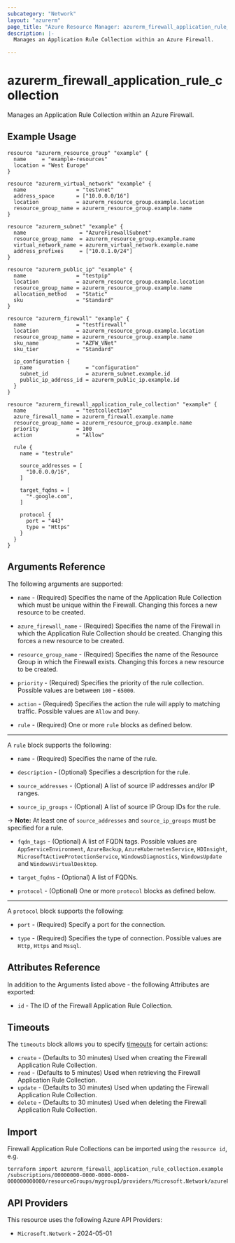 ```yaml
---
subcategory: "Network"
layout: "azurerm"
page_title: "Azure Resource Manager: azurerm_firewall_application_rule_collection"
description: |-
  Manages an Application Rule Collection within an Azure Firewall.

---
```


# azurerm_firewall_application_rule_collection

Manages an Application Rule Collection within an Azure Firewall.

## Example Usage

```hcl
resource "azurerm_resource_group" "example" {
  name     = "example-resources"
  location = "West Europe"
}

resource "azurerm_virtual_network" "example" {
  name                = "testvnet"
  address_space       = ["10.0.0.0/16"]
  location            = azurerm_resource_group.example.location
  resource_group_name = azurerm_resource_group.example.name
}

resource "azurerm_subnet" "example" {
  name                 = "AzureFirewallSubnet"
  resource_group_name  = azurerm_resource_group.example.name
  virtual_network_name = azurerm_virtual_network.example.name
  address_prefixes     = ["10.0.1.0/24"]
}

resource "azurerm_public_ip" "example" {
  name                = "testpip"
  location            = azurerm_resource_group.example.location
  resource_group_name = azurerm_resource_group.example.name
  allocation_method   = "Static"
  sku                 = "Standard"
}

resource "azurerm_firewall" "example" {
  name                = "testfirewall"
  location            = azurerm_resource_group.example.location
  resource_group_name = azurerm_resource_group.example.name
  sku_name            = "AZFW_VNet"
  sku_tier            = "Standard"

  ip_configuration {
    name                 = "configuration"
    subnet_id            = azurerm_subnet.example.id
    public_ip_address_id = azurerm_public_ip.example.id
  }
}

resource "azurerm_firewall_application_rule_collection" "example" {
  name                = "testcollection"
  azure_firewall_name = azurerm_firewall.example.name
  resource_group_name = azurerm_resource_group.example.name
  priority            = 100
  action              = "Allow"

  rule {
    name = "testrule"

    source_addresses = [
      "10.0.0.0/16",
    ]

    target_fqdns = [
      "*.google.com",
    ]

    protocol {
      port = "443"
      type = "Https"
    }
  }
}
```

## Arguments Reference

The following arguments are supported:

* `name` - (Required) Specifies the name of the Application Rule Collection which must be unique within the Firewall. Changing this forces a new resource to be created.

* `azure_firewall_name` - (Required) Specifies the name of the Firewall in which the Application Rule Collection should be created. Changing this forces a new resource to be created.

* `resource_group_name` - (Required) Specifies the name of the Resource Group in which the Firewall exists. Changing this forces a new resource to be created.

* `priority` - (Required) Specifies the priority of the rule collection. Possible values are between `100` - `65000`.

* `action` - (Required) Specifies the action the rule will apply to matching traffic. Possible values are `Allow` and `Deny`.

* `rule` - (Required) One or more `rule` blocks as defined below.

---

A `rule` block supports the following:

* `name` - (Required) Specifies the name of the rule.

* `description` - (Optional) Specifies a description for the rule.

* `source_addresses` - (Optional) A list of source IP addresses and/or IP ranges.

* `source_ip_groups` - (Optional) A list of source IP Group IDs for the rule.

-> **Note:** At least one of `source_addresses` and `source_ip_groups` must be specified for a rule.

* `fqdn_tags` - (Optional) A list of FQDN tags. Possible values are `AppServiceEnvironment`, `AzureBackup`, `AzureKubernetesService`, `HDInsight`, `MicrosoftActiveProtectionService`, `WindowsDiagnostics`, `WindowsUpdate` and `WindowsVirtualDesktop`.

* `target_fqdns` - (Optional) A list of FQDNs.

* `protocol` - (Optional) One or more `protocol` blocks as defined below.

---

A `protocol` block supports the following:

* `port` - (Required) Specify a port for the connection.

* `type` - (Required) Specifies the type of connection. Possible values are `Http`, `Https` and `Mssql`.

## Attributes Reference

In addition to the Arguments listed above - the following Attributes are exported:

* `id` - The ID of the Firewall Application Rule Collection.

## Timeouts

The `timeouts` block allows you to specify [timeouts](https://developer.hashicorp.com/terraform/language/resources/configure#define-operation-timeouts) for certain actions:

* `create` - (Defaults to 30 minutes) Used when creating the Firewall Application Rule Collection.
* `read` - (Defaults to 5 minutes) Used when retrieving the Firewall Application Rule Collection.
* `update` - (Defaults to 30 minutes) Used when updating the Firewall Application Rule Collection.
* `delete` - (Defaults to 30 minutes) Used when deleting the Firewall Application Rule Collection.

## Import

Firewall Application Rule Collections can be imported using the `resource id`, e.g.

```shell
terraform import azurerm_firewall_application_rule_collection.example /subscriptions/00000000-0000-0000-0000-000000000000/resourceGroups/mygroup1/providers/Microsoft.Network/azureFirewalls/myfirewall/applicationRuleCollections/mycollection
```

## API Providers
<!-- This section is generated, changes will be overwritten -->
This resource uses the following Azure API Providers:

* `Microsoft.Network` - 2024-05-01
